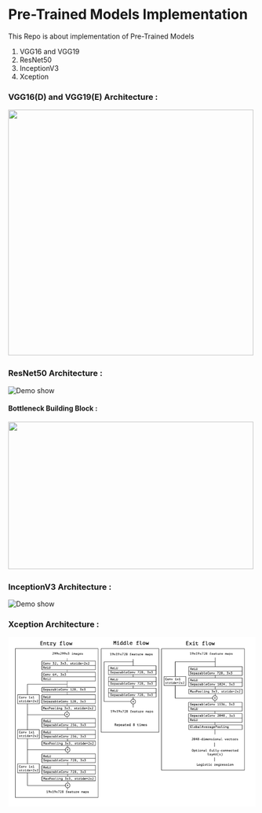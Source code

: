 # Pre-Trained Models Implementation

This Repo is about implementation of Pre-Trained Models
1. VGG16 and VGG19
2. ResNet50
3. InceptionV3
4. Xception

### VGG16(D) and VGG19(E) Architecture : 
<img src="https://pytorch.org/assets/images/vgg.png" width="500" height="500" />

### ResNet50 Architecture : 
![Demo show](https://iq.opengenus.org/content/images/2020/03/Screenshot-from-2020-03-20-15-49-54.png)
#### Bottleneck Building Block : 
<img src="https://i.stack.imgur.com/kbiIG.png" width="500" height="300" />

### InceptionV3 Architecture :
![Demo show](https://miro.medium.com/max/960/1*gqKM5V-uo2sMFFPDS84yJw.png)

### Xception Architecture :
![Demo show](https://github.com/IMvision12/Pre-Trained-Models-Implementation/blob/main/xception.PNG)

